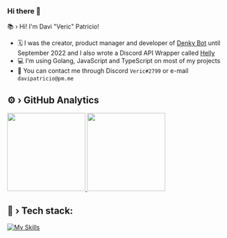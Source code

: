 ### Hi there 👋

📚 › Hi! I'm Davi "Veric" Patricio!

- 🗓️ I was the creator, product manager and developer of [Denky Bot](https://github.com/denkylabs/denkybot) until September 2022 and I also wrote a Discord API Wrapper called [Helly](https://github.com/denkylabs/helly)
- 💻 I’m using Golang, JavaScript and TypeScript on most of my projects
- 💬 You can contact me through Discord `Veric#2799` or e-mail `davipatricio@pm.me`

## ⚙️ › GitHub Analytics

<p align="left">
 <a href="https://github.com/davipatricio">
  <img height="180em" src="https://readme-stats-omega-flax.vercel.app/api?username=davipatricio&show_icons=true&theme=dracula&include_all_commits=true&count_private=true" />
  <img height="180em" src="https://readme-stats-omega-flax.vercel.app/api/top-langs/?username=davipatricio&layout=compact&langs_count=7&theme=dracula" />
 </a>
</p>

## 🔧 › Tech stack:

[![My Skills](https://skillicons.dev/icons?i=js,ts,py,react,next,html,css,scss,go,nodejs,mongodb,github,cloudflare,discord,bots,vscode,linux)](https://skillicons.dev) 

